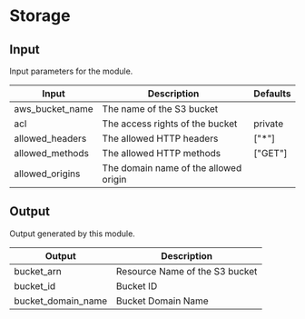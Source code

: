 Storage
=======

Input
-----
Input parameters for the module.

| Input                | Description                                   | Defaults  
| ---------------------|---------------------------------------------|---------
| aws_bucket_name      | The name of the S3 bucket                     |   
| acl                  | The access rights of the bucket               | private   
| allowed_headers      | The allowed HTTP headers                      | ["*"]     
| allowed_methods      | The allowed HTTP methods                      | ["GET"]   
| allowed_origins      | The domain name of the allowed origin         |   


Output
------
Output generated by this module.

| Output                | Description                                   
| ---------------------|---------------------------------------------
| bucket_arn           | Resource Name of the S3 bucket                
| bucket_id            | Bucket ID                                     
| bucket_domain_name   | Bucket Domain Name                            